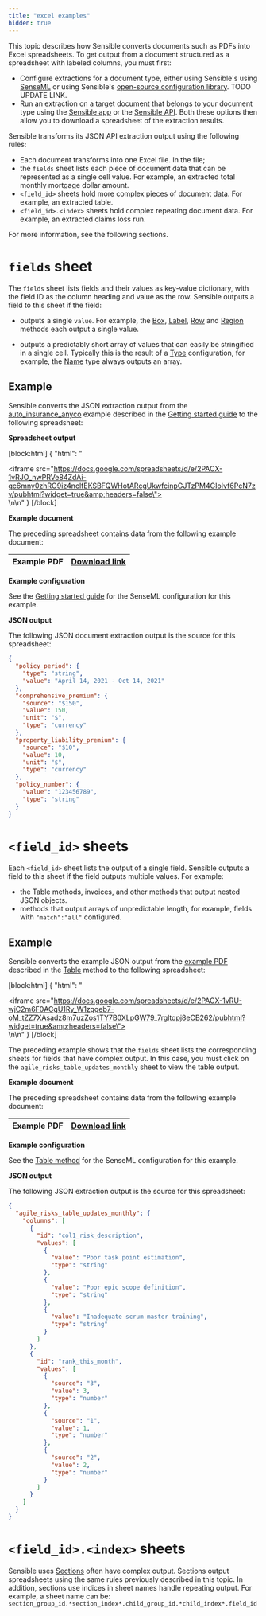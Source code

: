 ```yaml
---
title: "excel examples"
hidden: true
---
```


This topic describes how Sensible converts documents such as PDFs into Excel spreadsheets. To get output from a document structured as a spreadsheet with labeled columns, you must first:

- Configure extractions for a document type, either using Sensible's using [SenseML](doc:senseml-reference-introduction) or using Sensible's [open-source configuration library](app.sensible.com/library). TODO UPDATE LINK. 
- Run an extraction on a target document that belongs to your document type using the [Sensible app](app.sensible.com/quick-extract) or the [Sensible API](https://docs.sensible.so/reference/choosing-an-endpoint). Both these options then allow you to download a spreadsheet of the extraction results.

Sensible transforms its JSON API extraction output using the following rules:

- Each document transforms into one Excel file. In the file;
- the `fields` sheet lists each piece of document data that can be represented as a single cell value. For example, an extracted total monthly mortgage dollar amount.
- `<field_id>` sheets hold more complex pieces of document data. For example, an extracted table.
- `<field_id>.<index>` sheets hold complex repeating document data. For example, an extracted claims loss run.

For more information, see the following sections.

`fields` sheet
====

The `fields` sheet lists fields and their values as key-value dictionary, with the field ID as the column heading and value as the row. Sensible outputs a field to this sheet if the field:

- outputs a single `value`. For example, the [Box](doc:box), [Label](doc:label), [Row](doc:row) and [Region](doc:region) methods each output a single value.

- outputs a predictably short array of values that can easily be stringified in a single cell. Typically this is the result of a [Type](doc:types) configuration, for example, the [Name](doc:types#name) type always outputs an array.

Example
-----

Sensible converts the JSON extraction output from the [auto_insurance_anyco](https://github.com/sensible-hq/sensible-docs/raw/main/readme-sync/assets/v0/pdfs/auto_insurance_anyco.pdf) example described in the [Getting started guide](doc:getting-started) to the following spreadsheet:

**Spreadsheet output**

[block:html]
{
  "html": "<div><iframe src=\"https://docs.google.com/spreadsheets/d/e/2PACX-1vRJO_nwPRVe84ZdAi-gc6mny0zhRO9iz4nclfEKSBFQWHotARcgUkwfcinpGJTzPM4GIoIvf6PcN7zv/pubhtml?widget=true&amp;headers=false\"></iframe></div>\n\n<style></style>"
}
[/block]



**Example document**

The preceding spreadsheet contains data from the following example document:

| Example PDF | [Download link](https://github.com/sensible-hq/sensible-docs/raw/main/readme-sync/assets/v0/pdfs/auto_insurance_anyco.pdf) |
| ----------- | ------------------------------------------------------------ |

**Example configuration**

See the [Getting started guide](doc:getting-started)  for the SenseML configuration for this example.

**JSON output**

The following JSON document extraction output is the source for this spreadsheet:

  ```json
  {
    "policy_period": {
      "type": "string",
      "value": "April 14, 2021 - Oct 14, 2021"
    },
    "comprehensive_premium": {
      "source": "$150",
      "value": 150,
      "unit": "$",
      "type": "currency"
    },
    "property_liability_premium": {
      "source": "$10",
      "value": 10,
      "unit": "$",
      "type": "currency"
    },
    "policy_number": {
      "value": "123456789",
      "type": "string"
    }
  }
  ```





`<field_id>` sheets
====

Each  `<field_id>` sheet lists the output of a single field. Sensible outputs a field to this sheet if the field outputs multiple values. For example: 

- the Table methods, invoices, and other methods that output nested JSON objects.
- methods that output arrays of unpredictable length, for example, fields with `"match":"all"` configured.

Example
-----

Sensible converts the example JSON output from the [example PDF](TODO) described in the [Table](doc:table#examples) method to the following spreadsheet:

[block:html]
{
  "html": "<div><iframe src=\"https://docs.google.com/spreadsheets/d/e/2PACX-1vRU-wjC2m6F0ACgU1Ry_W1zggeb7-oM_tZZ7XAsadz8m7uzZos1TY7B0XLpGW79_7rgltqpj8eCB262/pubhtml?widget=true&amp;headers=false\"></iframe></div>\n\n<style></style>"
}
[/block]

The preceding example shows that the `fields` sheet lists the corresponding sheets for fields that have complex output.  In this case, you must click on the `agile_risks_table_updates_monthly` sheet to view the table output.

**Example document**

The preceding spreadsheet contains data from the following example document: 

| Example PDF | [Download link](https://raw.githubusercontent.com/sensible-hq/sensible-docs/main/readme-sync/assets/v0/pdfs/table_dynamic.pdf) |
| ----------- | ------------------------------------------------------------ |



**Example configuration**

See the [Table method](doc:table#examples)  for the SenseML configuration for this example.



**JSON output**

The following JSON extraction output is the source for this spreadsheet:

```json
{
  "agile_risks_table_updates_monthly": {
    "columns": [
      {
        "id": "col1_risk_description",
        "values": [
          {
            "value": "Poor task point estimation",
            "type": "string"
          },
          {
            "value": "Poor epic scope definition",
            "type": "string"
          },
          {
            "value": "Inadequate scrum master training",
            "type": "string"
          }
        ]
      },
      {
        "id": "rank_this_month",
        "values": [
          {
            "source": "3",
            "value": 3,
            "type": "number"
          },
          {
            "source": "1",
            "value": 1,
            "type": "number"
          },
          {
            "source": "2",
            "value": 2,
            "type": "number"
          }
        ]
      }
    ]
  }
}
```



`<field_id>.<index>` sheets
====

Sensible uses [Sections](doc:sections) often have complex output. Sections output spreadsheets using the same rules previously described in this topic.  In addition, sections use indices in sheet names handle repeating output. For example, a sheet name can be: `section_group_id.*section_index*.child_group_id.*child_index*.field_id` 

